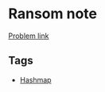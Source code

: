 # Ransom note

[Problem link](https://leetcode.com/problems/ransom-note)

## Tags

* [Hashmap](/README.md#Hashmap)
